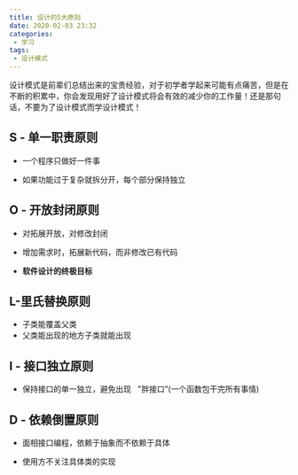 ```yaml
---
title: 设计的5大原则
date: 2020-02-03 23:32
categories: 
 - 学习
tags: 
 - 设计模式
---
```

设计模式是前辈们总结出来的宝贵经验，对于初学者学起来可能有点痛苦，但是在不断的积累中，你会发现用好了设计模式将会有效的减少你的工作量！还是那句话，不要为了设计模式而学设计模式！
<!-- more -->

## S - 单一职责原则

- 一个程序只做好一件事

- 如果功能过于复杂就拆分开，每个部分保持独立

## O - 开放封闭原则

- 对拓展开放，对修改封闭

- 增加需求时，拓展新代码，而非修改已有代码 

- **软件设计的终极目标**

## L-里氏替换原则

- 子类能覆盖父类
- 父类能出现的地方子类就能出现

## I - 接口独立原则

- 保持接口的单一独立，避免出现 &nbsp; "胖接口”(一个函数包干完所有事情)

## D - 依赖倒置原则

- 面相接口编程，依赖于抽象而不依赖于具体

- 使用方不关注具体类的实现
